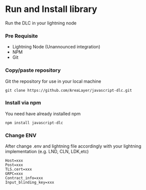 # Run and Install library

Run the DLC in your lightning node

### Pre Requisite

- Lightning Node (Unannounced integration)
- NPM
- Git

### Copy/paste repository

Git the repository for use in your local machine

```git
git clone https://github.com/AreaLayer/javascript-dlc.git
```

### Install via npm

You need have already installed npm

```npm
npm install javascript-dlc
```

### Change ENV 

After change .env and lightning file accordingly with your lightning implementation (e.g. LND, CLN, LDK,etc)
```
Host=xxx
Post=xxx
TLS.cert=xxx
GRPC=xxx
Contract_info=xxx
Input_blinding_key=xxx
